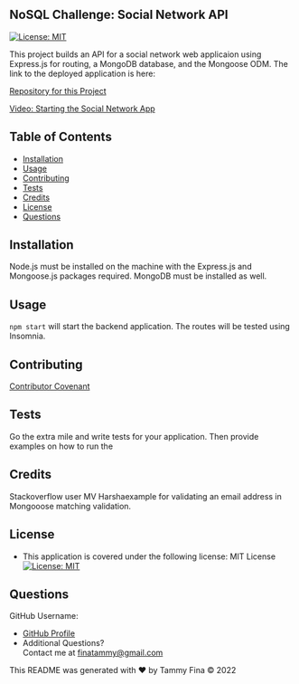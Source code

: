 ##  NoSQL Challenge: Social Network API
 [![License: MIT](https://img.shields.io/badge/License-MIT-yellow.svg)](https://opensource.org/licenses/MIT)

This project builds an API for a social network web applicaion using Express.js for routing, a MongoDB database, and the Mongoose ODM.
The link to the deployed application is here:

[Repository for this Project](https://github.com/trfina/NoSQL-API)

[Video: Starting the Social Network App](https://drive.google.com/file/d/1F0ohG2BNjVbZDlIpJWooPB0IcbpK-z5X/preview)

## Table of Contents
* [Installation](#installation)
* [Usage](#usage)
* [Contributing](#contributing)
* [Tests](#tests)
* [Credits](#credits)
* [License](#license)
* [Questions](#questions)

## Installation
Node.js must be installed on the machine with the Express.js and Mongoose.js packages required.
MongoDB must be installed as well.

## Usage
`npm start` will start the backend application.  The routes will be tested using Insomnia.

## Contributing
[Contributor Covenant](https://www.contributor-covenant.org/) 
    
## Tests
Go the extra mile and write tests for your application. Then provide examples on how to run the

## Credits
Stackoverflow user MV Harshaexample for validating an email address in Mongooose matching validation.


## License
- This application is covered under the following license: MIT License
  [![License: MIT](https://img.shields.io/badge/License-MIT-yellow.svg)](https://opensource.org/licenses/MIT)

## Questions

GitHub Username:
  
- [GitHub Profile](https://github.com/trfina)
- Additional Questions?  
Contact me at finatammy@gmail.com

 This README was generated with ❤️ by Tammy Fina © 2022
